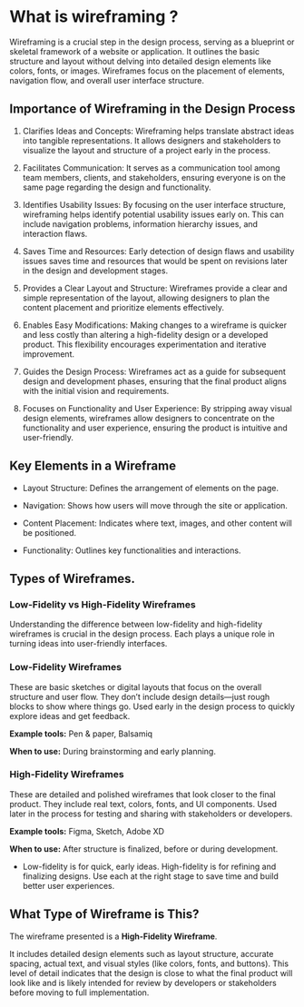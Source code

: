 # What is wireframing ?

Wireframing is a crucial step in the design process, serving as a blueprint or skeletal framework of a website or application. It outlines the basic structure and layout without delving into detailed design elements like colors, fonts, or images. Wireframes focus on the placement of elements, navigation flow, and overall user interface structure.

## Importance of Wireframing in the Design Process
1. Clarifies Ideas and Concepts:
Wireframing helps translate abstract ideas into tangible representations. It allows designers and stakeholders to visualize the layout and structure of a project early in the process.

2. Facilitates Communication:
It serves as a communication tool among team members, clients, and stakeholders, ensuring everyone is on the same page regarding the design and functionality.

3. Identifies Usability Issues:
By focusing on the user interface structure, wireframing helps identify potential usability issues early on. This can include navigation problems, information hierarchy issues, and interaction flaws.

4. Saves Time and Resources:
Early detection of design flaws and usability issues saves time and resources that would be spent on revisions later in the design and development stages.

5. Provides a Clear Layout and Structure:
Wireframes provide a clear and simple representation of the layout, allowing designers to plan the content placement and prioritize elements effectively.

6. Enables Easy Modifications:
Making changes to a wireframe is quicker and less costly than altering a high-fidelity design or a developed product. This flexibility encourages experimentation and iterative improvement.

7. Guides the Design Process:
Wireframes act as a guide for subsequent design and development phases, ensuring that the final product aligns with the initial vision and requirements.

8. Focuses on Functionality and User Experience:
By stripping away visual design elements, wireframes allow designers to concentrate on the functionality and user experience, ensuring the product is intuitive and user-friendly.

## Key Elements in a Wireframe

*  Layout Structure: Defines the arrangement of elements on the page.

*  Navigation: Shows how users will move through the site or application.

*  Content Placement: Indicates where text, images, and other content will be positioned.

*  Functionality: Outlines key functionalities and interactions.

## Types of Wireframes.

### Low-Fidelity vs High-Fidelity Wireframes

Understanding the difference between low-fidelity and high-fidelity wireframes is crucial in the design process. Each plays a unique role in turning ideas into user-friendly interfaces.

### Low-Fidelity Wireframes
These are basic sketches or digital layouts that focus on the overall structure and user flow. They don’t include design details—just rough blocks to show where things go. Used early in the design process to quickly explore ideas and get feedback.

**Example tools:** Pen & paper, Balsamiq

**When to use:** During brainstorming and early planning.

### High-Fidelity Wireframes
These are detailed and polished wireframes that look closer to the final product. They include real text, colors, fonts, and UI components. Used later in the process for testing and sharing with stakeholders or developers.

**Example tools:** Figma, Sketch, Adobe XD

**When to use:** After structure is finalized, before or during development.

* Low-fidelity is for quick, early ideas. High-fidelity is for refining and finalizing designs. Use each at the right stage to save time and build better user experiences.

## What Type of Wireframe is This?

The wireframe presented is a **High-Fidelity Wireframe**.

It includes detailed design elements such as layout structure, accurate spacing, actual text, and visual styles (like colors, fonts, and buttons). This level of detail indicates that the design is close to what the final product will look like and is likely intended for review by developers or stakeholders before moving to full implementation.
